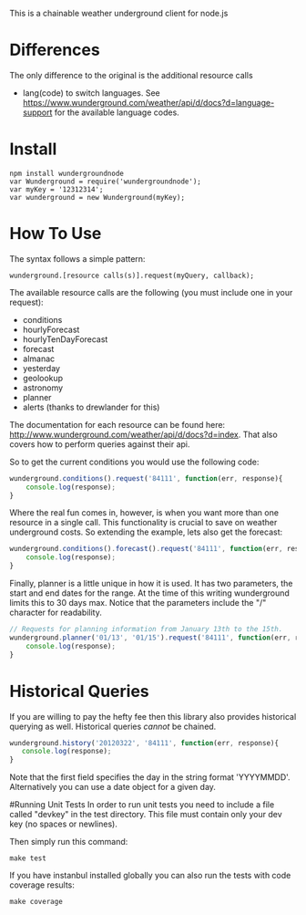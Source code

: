 This is a chainable weather underground client for node.js

# Differences
The only difference to the original is the additional resource calls
- lang(code)
to switch languages. See https://www.wunderground.com/weather/api/d/docs?d=language-support for the available language codes.

# Install
    npm install wundergroundnode
    var Wunderground = require('wundergroundnode');
    var myKey = '12312314';
    var wunderground = new Wunderground(myKey);

# How To Use
The syntax follows a simple pattern:

    wunderground.[resource calls(s)].request(myQuery, callback);

The available resource calls are the following (you must include one in your request):

- conditions
- hourlyForecast
- hourlyTenDayForecast
- forecast
- almanac
- yesterday
- geolookup
- astronomy
- planner
- alerts (thanks to drewlander for this)

The documentation for each resource can be found here: http://www.wunderground.com/weather/api/d/docs?d=index. That also covers how to perform queries against their api.

So to get the current conditions you would use the following code:

```js
wunderground.conditions().request('84111', function(err, response){
    console.log(response);
}
```

Where the real fun comes in, however, is when you want more than one resource in a single call. This functionality is crucial to save on weather underground costs. So extending the example, lets also get the forecast:

```js
wunderground.conditions().forecast().request('84111', function(err, response){
    console.log(response);
}
```

Finally, planner is a little unique in how it is used. It has two parameters, the start and end dates for the range. At the time of this writing wunderground limits this to 30 days max. Notice that the parameters include the "/" character for readability.

```js
// Requests for planning information from January 13th to the 15th.
wunderground.planner('01/13', '01/15').request('84111', function(err, response){
    console.log(response);
}
```

# Historical Queries
If you are willing to pay the hefty fee then this library also provides historical querying as well. Historical queries _cannot_ be chained.

```js
wunderground.history('20120322', '84111', function(err, response){
   console.log(response);
}
```

Note that the first field specifies the day in the string format 'YYYYMMDD'. Alternatively you can use a date object for a given day.

#Running Unit Tests
In order to run unit tests you need to include a file called "devkey" in the test directory. This file must contain only your dev key (no spaces or newlines).

Then simply run this command:

    make test

If you have instanbul installed globally you can also run the tests with code coverage results:

    make coverage
